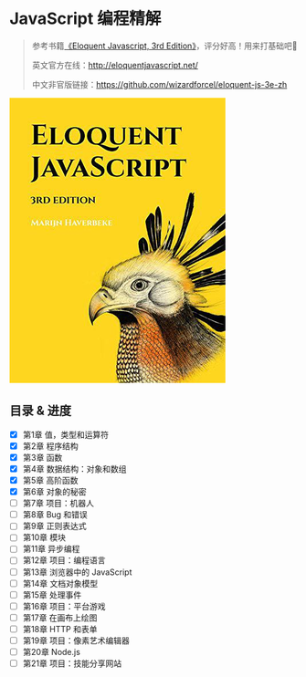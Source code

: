 # JavaScript 编程精解

> 参考书籍[《Eloquent Javascript, 3rd Edition》](https://book.douban.com/subject/30275136/)，评分好高！用来打基础吧💪
>
> 英文官方在线：<http://eloquentjavascript.net/>
>
> 中文非官版链接：<https://github.com/wizardforcel/eloquent-js-3e-zh>

![Eloquent Javascript, 3rd Edition](assets/s29820180.jpg)

## 目录 & 进度

- [x] 第1章 值，类型和运算符
- [x] 第2章 程序结构
- [x] 第3章 函数
- [x] 第4章 数据结构：对象和数组
- [x] 第5章 高阶函数
- [x] 第6章 对象的秘密
- [ ] 第7章 项目：机器人
- [ ] 第8章 Bug 和错误
- [ ] 第9章 正则表达式
- [ ] 第10章 模块
- [ ] 第11章 异步编程
- [ ] 第12章 项目：编程语言
- [ ] 第13章 浏览器中的 JavaScript
- [ ] 第14章 文档对象模型
- [ ] 第15章 处理事件
- [ ] 第16章 项目：平台游戏
- [ ] 第17章 在画布上绘图
- [ ] 第18章 HTTP 和表单
- [ ] 第19章 项目：像素艺术编辑器
- [ ] 第20章 Node.js
- [ ] 第21章 项目：技能分享网站
